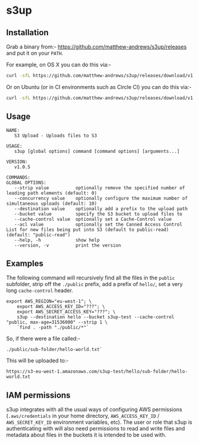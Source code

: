 # s3up

## Installation

Grab a binary from:- https://github.com/matthew-andrews/s3up/releases and put it on your `PATH`.

For example, on OS X you can do this via:-

```sh
curl -sfL https://github.com/matthew-andrews/s3up/releases/download/v1.0.5/s3up_darwin_386 -o /usr/local/bin/s3up && chmod +x /usr/local/bin/s3up
```

Or on Ubuntu (or in CI environments such as Circle CI) you can do this via:-

```sh
curl -sfL https://github.com/matthew-andrews/s3up/releases/download/v1.0.5/s3up_linux_386 -o /home/ubuntu/bin/s3up && chmod +x /home/ubuntu/bin/s3up
```

## Usage

```
NAME:
   S3 Upload - Uploads files to S3

USAGE:
   s3up [global options] command [command options] [arguments...]
   
VERSION:
   v1.0.5

COMMANDS:
GLOBAL OPTIONS:
   --strip value          optionally remove the specified number of leading path elements (default: 0)
   --concurrency value    optionally configure the maximum number of simultaneous uploads (default: 10)
   --destination value    optionally add a prefix to the upload path
   --bucket value         specify the S3 bucket to upload files to
   --cache-control value  optionally set a Cache-Control value
   --acl value            optionally set the Canned Access Control List for new files being put into S3 (default to public-read) (default: "public-read")
   --help, -h             show help
   --version, -v          print the version
``` 

## Examples

The following command will recursively find all the files in the `public` subfolder, strip off the `./public` prefix, add a prefix of `hello/`, set a very long `cache-control` header.

```
export AWS_REGION="eu-west-1"; \
	export AWS_ACCESS_KEY_ID="???"; \
	export AWS_SECRET_ACCESS_KEY="???"; \
	s3up --destination hello --bucket s3up-test --cache-control "public, max-age=31536000" --strip 1 \
	`find . -path "./public/*"`
```

So, if there were a file called:-

```
./public/sub-folder/hello-world.txt`
```

This will be uploaded to:-

```
https://s3-eu-west-1.amazonaws.com/s3up-test/hello/sub-folder/hello-world.txt
```

## IAM permissions

s3up integrates with all the usual ways of configuring AWS permissions (`.aws/credentials` in your home directory, `AWS_ACCESS_KEY_ID` / `AWS_SECRET_KEY_ID` environment variables, etc).  The user or role that s3up is authenticating with will also need permissions to read and write files and metadata about files in the buckets it is intended to be used with.
